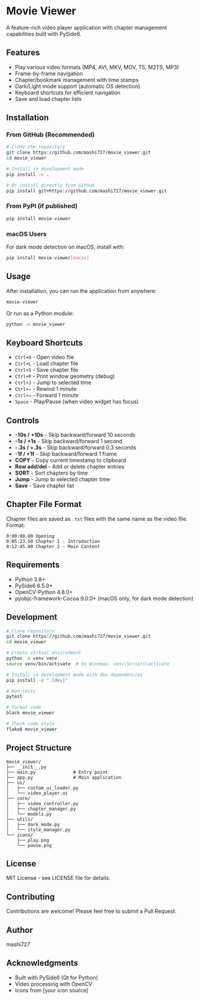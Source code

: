 # Movie Viewer

A feature-rich video player application with chapter management capabilities built with PySide6.

## Features

- Play various video formats (MP4, AVI, MKV, MOV, TS, M2TS, MP3)
- Frame-by-frame navigation
- Chapter/bookmark management with time stamps
- Dark/Light mode support (automatic OS detection)
- Keyboard shortcuts for efficient navigation
- Save and load chapter lists

## Installation

### From GitHub (Recommended)

```bash
# Clone the repository
git clone https://github.com/mashi727/movie_viewer.git
cd movie_viewer

# Install in development mode
pip install -e .

# Or install directly from GitHub
pip install git+https://github.com/mashi727/movie_viewer.git
```

### From PyPI (if published)

```bash
pip install movie-viewer
```

### macOS Users

For dark mode detection on macOS, install with:

```bash
pip install movie-viewer[macos]
```

## Usage

After installation, you can run the application from anywhere:

```bash
movie-viewer
```

Or run as a Python module:

```bash
python -m movie_viewer
```

## Keyboard Shortcuts

- `Ctrl+O` - Open video file
- `Ctrl+L` - Load chapter file
- `Ctrl+S` - Save chapter file
- `Ctrl+P` - Print window geometry (debug)
- `Ctrl+J` - Jump to selected time
- `Ctrl+←` - Rewind 1 minute
- `Ctrl+→` - Forward 1 minute
- `Space` - Play/Pause (when video widget has focus)

## Controls

- **-10s / +10s** - Skip backward/forward 10 seconds
- **-1s / +1s** - Skip backward/forward 1 second
- **-.3s / +.3s** - Skip backward/forward 0.3 seconds
- **-1f / +1f** - Skip backward/forward 1 frame
- **COPY** - Copy current timestamp to clipboard
- **Row add/del** - Add or delete chapter entries
- **SORT** - Sort chapters by time
- **Jump** - Jump to selected chapter time
- **Save** - Save chapter list

## Chapter File Format

Chapter files are saved as `.txt` files with the same name as the video file. Format:

```
0:00:00.00 Opening
0:05:23.50 Chapter 1 - Introduction
0:12:45.00 Chapter 2 - Main Content
```

## Requirements

- Python 3.8+
- PySide6 6.5.0+
- OpenCV-Python 4.8.0+
- pyobjc-framework-Cocoa 9.0.0+ (macOS only, for dark mode detection)

## Development

```bash
# Clone repository
git clone https://github.com/mashi727/movie_viewer.git
cd movie_viewer

# Create virtual environment
python -m venv venv
source venv/bin/activate  # On Windows: venv\Scripts\activate

# Install in development mode with dev dependencies
pip install -e ".[dev]"

# Run tests
pytest

# Format code
black movie_viewer

# Check code style
flake8 movie_viewer
```

## Project Structure

```
movie_viewer/
├── __init__.py
├── main.py              # Entry point
├── app.py               # Main application
├── ui/
│   ├── custom_ui_loader.py
│   └── video_player.ui
├── core/
│   ├── video_controller.py
│   ├── chapter_manager.py
│   └── models.py
├── utils/
│   ├── dark_mode.py
│   └── style_manager.py
└── icons/
    ├── play.png
    └── pause.png
```

## License

MIT License - see LICENSE file for details.

## Contributing

Contributions are welcome! Please feel free to submit a Pull Request.

## Author

mashi727

## Acknowledgments

- Built with PySide6 (Qt for Python)
- Video processing with OpenCV
- Icons from [your icon source]